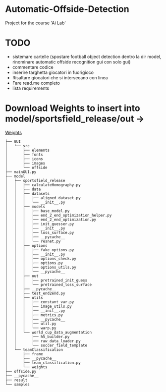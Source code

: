 # Automatic-Offside-Detection
Project for the course 'Ai Lab'

# TODO
- sistemare cartelle (spostare football object detection dentro la dir model, rinominare automatic offside recognition gui con solo gui)
- commentare codice
- inserire targhetta giocatori in fuorigioco
- Risaltare giocatori che si intersecano con linea
- Fare read.me completo
- lista requirements

# Download Weights to insert into model/sportsfield_release/out ->
[Weights](https://drive.google.com/drive/folders/1CXyRhw3WUcZj8UItCA0oA9utbg-V-V_2?usp=drive_link)

```
├── GUI
│   └── src
│       ├── elements
│       ├── fonts
│       ├── icons
│       ├── images
│       └── offside
├── mainGUI.py
├── model
│   ├── sportsfield_release
│   │   ├── calculateHomography.py
│   │   ├── data
│   │   ├── datasets
│   │   │   ├── aligned_dataset.py
│   │   │   └── __init__.py
│   │   ├── models
│   │   │   ├── base_model.py
│   │   │   ├── end_2_end_optimization_helper.py
│   │   │   ├── end_2_end_optimization.py
│   │   │   ├── init_guesser.py
│   │   │   ├── __init__.py
│   │   │   ├── loss_surface.py
│   │   │   ├── __pycache__
│   │   │   └── resnet.py
│   │   ├── options
│   │   │   ├── fake_options.py
│   │   │   ├── __init__.py
│   │   │   ├── options_check.py
│   │   │   ├── options.py
│   │   │   ├── options_utils.py
│   │   │   └── __pycache__
│   │   ├── out
│   │   │   ├── pretrained_init_guess
│   │   │   └── pretrained_loss_surface
│   │   ├── __pycache__
│   │   ├── test_end2end.py
│   │   ├── utils
│   │   │   ├── constant_var.py
│   │   │   ├── image_utils.py
│   │   │   ├── __init__.py
│   │   │   ├── metrics.py
│   │   │   ├── __pycache__
│   │   │   ├── util.py
│   │   │   └── warp.py
│   │   └── world_cup_data_augmentation
│   │       ├── h5_builder.py
│   │       ├── raw_data_loader.py
│   │       └── soccer_field_template
│   └── teamClassification
│       ├── frame
│       ├── __pycache__
│       ├── team_classification.py
│       └── weights
├── offside.py
├── __pycache__
├── result
└── samples
```

